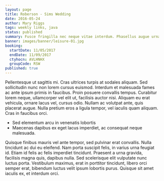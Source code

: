 ```yaml
---
layout: page
title: Roberson - Sims Wedding
date: 2016-05-24
author: Mary Riggs
tags: weekly links, java
status: published
summary: Fusce fringilla nec neque vitae interdum. Phasellus augue urna.
banner: images/banner/leisure-01.jpg
booking:
  startDate: 11/05/2017
  endDate: 11/09/2017
  ctyhocn: AVLHNHX
  groupCode: RSW
published: true
---
```

Pellentesque ut sagittis mi. Cras ultrices turpis at sodales aliquam. Sed sollicitudin nunc non lorem cursus euismod. Interdum et malesuada fames ac ante ipsum primis in faucibus. Proin posuere convallis tempus. Curabitur lorem neque, ullamcorper vel elit ut, facilisis auctor nisi. Aliquam eu erat vehicula, ornare lacus vel, cursus odio. Nullam ac volutpat ante, quis placerat augue. Nulla pretium eros a ligula tempor, vel iaculis quam aliquam. Cras in faucibus orci.

* Sed elementum arcu in venenatis lobortis
* Maecenas dapibus ex eget lacus imperdiet, ac consequat neque malesuada.

Quisque finibus mauris vel ante tempor, sed pulvinar erat convallis. Nulla tincidunt ac dui eu eleifend. Nam porta suscipit felis, in varius urna feugiat id. Etiam id felis ac felis imperdiet tincidunt. Praesent a urna gravida, facilisis magna quis, dapibus nulla. Sed scelerisque elit vulputate nunc luctus porta. Vestibulum maximus, erat in porttitor tincidunt, libero orci semper erat, bibendum luctus velit ipsum lobortis purus. Quisque sit amet iaculis ex, et interdum orci.
